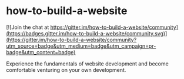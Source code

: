 # how-to-build-a-website

[![Join the chat at https://gitter.im/how-to-build-a-website/community](https://badges.gitter.im/how-to-build-a-website/community.svg)](https://gitter.im/how-to-build-a-website/community?utm_source=badge&utm_medium=badge&utm_campaign=pr-badge&utm_content=badge)

Experience the fundamentals of website development and become comfortable venturing on your own development.
